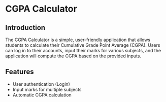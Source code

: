 # CGPA Calculator

## Introduction

The CGPA Calculator is a simple, user-friendly application that allows students to calculate their Cumulative Grade Point Average (CGPA). Users can log in to their accounts, input their marks for various subjects, and the application will compute the CGPA based on the provided inputs.

## Features

- User authentication (Login)
- Input marks for multiple subjects
- Automatic CGPA calculation
